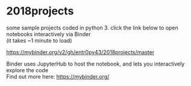 # 2018projects
some sample projects coded in python 3. click the link below to open notebooks interactively via Binder  
(it takes ~1 minute to load)

https://mybinder.org/v2/gh/entr0py43/2018projects/master

Binder uses JupyterHub to host the notebook, and lets you interactively explore the code  
Find out more here: https://mybinder.org/
